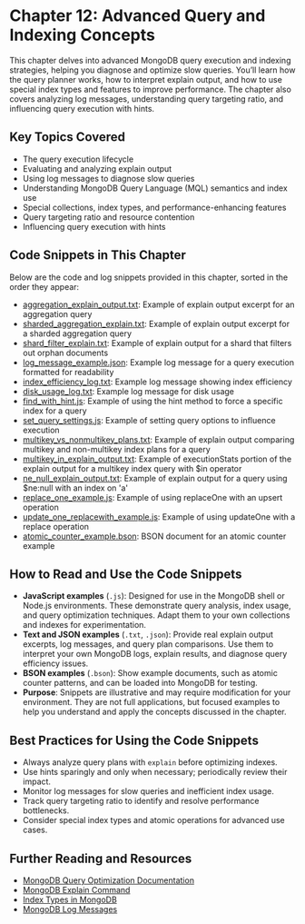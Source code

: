 # Chapter 12: Advanced Query and Indexing Concepts

This chapter delves into advanced MongoDB query execution and indexing strategies, helping you diagnose and optimize slow queries. You’ll learn how the query planner works, how to interpret explain output, and how to use special index types and features to improve performance. The chapter also covers analyzing log messages, understanding query targeting ratio, and influencing query execution with hints.

## Key Topics Covered

- The query execution lifecycle
- Evaluating and analyzing explain output
- Using log messages to diagnose slow queries
- Understanding MongoDB Query Language (MQL) semantics and index use
- Special collections, index types, and performance-enhancing features
- Query targeting ratio and resource contention
- Influencing query execution with hints

## Code Snippets in This Chapter

Below are the code and log snippets provided in this chapter, sorted in the order they appear:

- [aggregation_explain_output.txt](./aggregation_explain_output.txt): Example of explain output excerpt for an aggregation query
- [sharded_aggregation_explain.txt](./sharded_aggregation_explain.txt): Example of explain output excerpt for a sharded aggregation query
- [shard_filter_explain.txt](./shard_filter_explain.txt): Example of explain output for a shard that filters out orphan documents
- [log_message_example.json](./log_message_example.json): Example log message for a query execution formatted for readability
- [index_efficiency_log.txt](./index_efficiency_log.txt): Example log message showing index efficiency
- [disk_usage_log.txt](./disk_usage_log.txt): Example log message for disk usage
- [find_with_hint.js](./find_with_hint.js): Example of using the hint method to force a specific index for a query
- [set_query_settings.js](./set_query_settings.js): Example of setting query options to influence execution
- [multikey_vs_nonmultikey_plans.txt](./multikey_vs_nonmultikey_plans.txt): Example of explain output comparing multikey and non-multikey index plans for a query
- [multikey_in_explain_output.txt](./multikey_in_explain_output.txt): Example of executionStats portion of the explain output for a multikey index query with $in operator
- [ne_null_explain_output.txt](./ne_null_explain_output.txt): Example of explain output for a query using $ne:null with an index on 'a'
- [replace_one_example.js](./replace_one_example.js): Example of using replaceOne with an upsert operation
- [update_one_replacewith_example.js](./update_one_replacewith_example.js): Example of using updateOne with a replace operation
- [atomic_counter_example.bson](./atomic_counter_example.bson): BSON document for an atomic counter example

## How to Read and Use the Code Snippets

 - **JavaScript examples** (`.js`): Designed for use in the MongoDB shell or Node.js environments. These demonstrate query analysis, index usage, and query optimization techniques. Adapt them to your own collections and indexes for experimentation.
 - **Text and JSON examples** (`.txt`, `.json`): Provide real explain output excerpts, log messages, and query plan comparisons. Use them to interpret your own MongoDB logs, explain results, and diagnose query efficiency issues.
 - **BSON examples** (`.bson`): Show example documents, such as atomic counter patterns, and can be loaded into MongoDB for testing.
 - **Purpose**: Snippets are illustrative and may require modification for your environment. They are not full applications, but focused examples to help you understand and apply the concepts discussed in the chapter.

## Best Practices for Using the Code Snippets

- Always analyze query plans with `explain` before optimizing indexes.
- Use hints sparingly and only when necessary; periodically review their impact.
- Monitor log messages for slow queries and inefficient index usage.
- Track query targeting ratio to identify and resolve performance bottlenecks.
- Consider special index types and atomic operations for advanced use cases.

## Further Reading and Resources

- [MongoDB Query Optimization Documentation](https://www.mongodb.com/docs/manual/core/query-optimization/)
- [MongoDB Explain Command](https://www.mongodb.com/docs/manual/reference/method/db.collection.explain/)
- [Index Types in MongoDB](https://www.mongodb.com/docs/manual/indexes/)
- [MongoDB Log Messages](https://www.mongodb.com/docs/manual/reference/log-messages/)